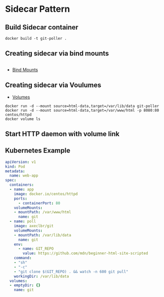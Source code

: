 # Sidecar Pattern

## Build Sidecar container

```
docker build -t git-poller .
```

## Creating sidecar via bind mounts

```

```

* [Bind Mounts](https://docs.docker.com/engine/admin/volumes/bind-mounts/)

## Creating sidecar via Voulumes

* [Volumes](https://docs.docker.com/engine/admin/volumes/volumes/)

```
docker run -d --mount source=html-data,target=/var/lib/data git-poller
docker run -d --mount source=html-data,target=/var/www/html -p 8080:80 centos/httpd
docker volume ls
```

## Start HTTP daemon with volume link

## Kubernetes Example

```yaml
apiVersion: v1
kind: Pod
metadata:
  name: web-app
spec:
  containers:
  - name: app
    image: docker.io/centos/httpd
    ports:
      - containerPort: 80
    volumeMounts:
    - mountPath: /var/www/html
      name: git
  - name: poll
    image: axeclbr/git
    volumeMounts:
    - mountPath: /var/lib/data
      name: git
    env:
      - name: GIT_REPO
        value: https://github.com/mdn/beginner-html-site-scripted
    command:
    - "sh"
    - "-c"
    - "git clone $(GIT_REPO) . && watch -n 600 git pull"
    workingDir: /var/lib/data
  volumes:
  - emptyDir: {}
    name: git
```
